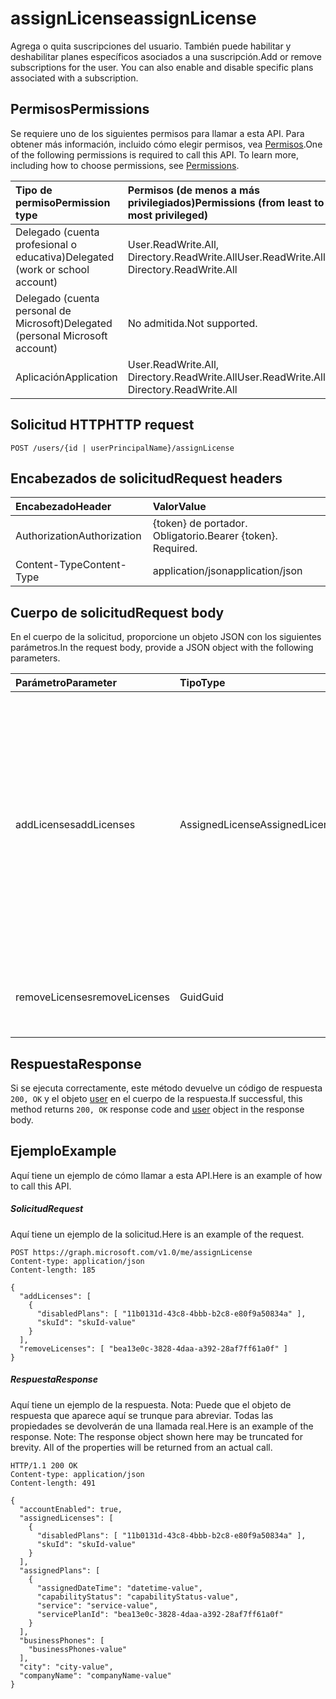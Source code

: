 # <a name="assignlicense"></a><span data-ttu-id="d7f00-101">assignLicense</span><span class="sxs-lookup"><span data-stu-id="d7f00-101">assignLicense</span></span>
<span data-ttu-id="d7f00-p101">Agrega o quita suscripciones del usuario. También puede habilitar y deshabilitar planes específicos asociados a una suscripción.</span><span class="sxs-lookup"><span data-stu-id="d7f00-p101">Add or remove subscriptions for the user. You can also enable and disable specific plans associated with a subscription.</span></span>

## <a name="permissions"></a><span data-ttu-id="d7f00-104">Permisos</span><span class="sxs-lookup"><span data-stu-id="d7f00-104">Permissions</span></span>
<span data-ttu-id="d7f00-p102">Se requiere uno de los siguientes permisos para llamar a esta API. Para obtener más información, incluido cómo elegir permisos, vea [Permisos](../../../concepts/permissions_reference.md).</span><span class="sxs-lookup"><span data-stu-id="d7f00-p102">One of the following permissions is required to call this API. To learn more, including how to choose permissions, see [Permissions](../../../concepts/permissions_reference.md).</span></span>

|<span data-ttu-id="d7f00-107">Tipo de permiso</span><span class="sxs-lookup"><span data-stu-id="d7f00-107">Permission type</span></span>      | <span data-ttu-id="d7f00-108">Permisos (de menos a más privilegiados)</span><span class="sxs-lookup"><span data-stu-id="d7f00-108">Permissions (from least to most privileged)</span></span>              | 
|:--------------------|:---------------------------------------------------------| 
|<span data-ttu-id="d7f00-109">Delegado (cuenta profesional o educativa)</span><span class="sxs-lookup"><span data-stu-id="d7f00-109">Delegated (work or school account)</span></span> | <span data-ttu-id="d7f00-110">User.ReadWrite.All, Directory.ReadWrite.All</span><span class="sxs-lookup"><span data-stu-id="d7f00-110">User.ReadWrite.All, Directory.ReadWrite.All</span></span>    | 
|<span data-ttu-id="d7f00-111">Delegado (cuenta personal de Microsoft)</span><span class="sxs-lookup"><span data-stu-id="d7f00-111">Delegated (personal Microsoft account)</span></span> | <span data-ttu-id="d7f00-112">No admitida.</span><span class="sxs-lookup"><span data-stu-id="d7f00-112">Not supported.</span></span>    | 
|<span data-ttu-id="d7f00-113">Aplicación</span><span class="sxs-lookup"><span data-stu-id="d7f00-113">Application</span></span> | <span data-ttu-id="d7f00-114">User.ReadWrite.All, Directory.ReadWrite.All</span><span class="sxs-lookup"><span data-stu-id="d7f00-114">User.ReadWrite.All, Directory.ReadWrite.All</span></span> | 

## <a name="http-request"></a><span data-ttu-id="d7f00-115">Solicitud HTTP</span><span class="sxs-lookup"><span data-stu-id="d7f00-115">HTTP request</span></span>
<!-- { "blockType": "ignored" } -->
```http
POST /users/{id | userPrincipalName}/assignLicense
```
## <a name="request-headers"></a><span data-ttu-id="d7f00-116">Encabezados de solicitud</span><span class="sxs-lookup"><span data-stu-id="d7f00-116">Request headers</span></span>
| <span data-ttu-id="d7f00-117">Encabezado</span><span class="sxs-lookup"><span data-stu-id="d7f00-117">Header</span></span>       | <span data-ttu-id="d7f00-118">Valor</span><span class="sxs-lookup"><span data-stu-id="d7f00-118">Value</span></span> |
|:---------------|:--------|
| <span data-ttu-id="d7f00-119">Authorization</span><span class="sxs-lookup"><span data-stu-id="d7f00-119">Authorization</span></span>  | <span data-ttu-id="d7f00-p103">{token} de portador. Obligatorio.</span><span class="sxs-lookup"><span data-stu-id="d7f00-p103">Bearer {token}. Required.</span></span>  |
| <span data-ttu-id="d7f00-122">Content-Type</span><span class="sxs-lookup"><span data-stu-id="d7f00-122">Content-Type</span></span>  | <span data-ttu-id="d7f00-123">application/json</span><span class="sxs-lookup"><span data-stu-id="d7f00-123">application/json</span></span>  |

## <a name="request-body"></a><span data-ttu-id="d7f00-124">Cuerpo de solicitud</span><span class="sxs-lookup"><span data-stu-id="d7f00-124">Request body</span></span>
<span data-ttu-id="d7f00-125">En el cuerpo de la solicitud, proporcione un objeto JSON con los siguientes parámetros.</span><span class="sxs-lookup"><span data-stu-id="d7f00-125">In the request body, provide a JSON object with the following parameters.</span></span>

| <span data-ttu-id="d7f00-126">Parámetro</span><span class="sxs-lookup"><span data-stu-id="d7f00-126">Parameter</span></span>    | <span data-ttu-id="d7f00-127">Tipo</span><span class="sxs-lookup"><span data-stu-id="d7f00-127">Type</span></span>   |<span data-ttu-id="d7f00-128">Descripción</span><span class="sxs-lookup"><span data-stu-id="d7f00-128">Description</span></span>|
|:---------------|:--------|:----------|
|<span data-ttu-id="d7f00-129">addLicenses</span><span class="sxs-lookup"><span data-stu-id="d7f00-129">addLicenses</span></span>|<span data-ttu-id="d7f00-130">AssignedLicense</span><span class="sxs-lookup"><span data-stu-id="d7f00-130">AssignedLicense</span></span>|<span data-ttu-id="d7f00-p104">Colección de objetos [assignedLicense](../resources/assignedlicense.md) que especifican las licencias que se van a agregar. Puede deshabilitar planes asociados a una licencia estableciendo la propiedad **disabledPlans** en un objeto [assignedLicense](../resources/assignedlicense.md).</span><span class="sxs-lookup"><span data-stu-id="d7f00-p104">A collection of [assignedLicense](../resources/assignedlicense.md) objects that specify the licenses to add. You can disable plans associated with a license by setting the **disabledPlans** property on an [assignedLicense](../resources/assignedlicense.md) object.</span></span>|
|<span data-ttu-id="d7f00-133">removeLicenses</span><span class="sxs-lookup"><span data-stu-id="d7f00-133">removeLicenses</span></span>|<span data-ttu-id="d7f00-134">Guid</span><span class="sxs-lookup"><span data-stu-id="d7f00-134">Guid</span></span>|<span data-ttu-id="d7f00-135">Colección de GUID que identifican las licencias que se van a quitar.</span><span class="sxs-lookup"><span data-stu-id="d7f00-135">A collection of GUIDs that identify the licenses to remove.</span></span>|

## <a name="response"></a><span data-ttu-id="d7f00-136">Respuesta</span><span class="sxs-lookup"><span data-stu-id="d7f00-136">Response</span></span>

<span data-ttu-id="d7f00-137">Si se ejecuta correctamente, este método devuelve un código de respuesta `200, OK` y el objeto [user](../resources/user.md) en el cuerpo de la respuesta.</span><span class="sxs-lookup"><span data-stu-id="d7f00-137">If successful, this method returns `200, OK` response code and [user](../resources/user.md) object in the response body.</span></span>

## <a name="example"></a><span data-ttu-id="d7f00-138">Ejemplo</span><span class="sxs-lookup"><span data-stu-id="d7f00-138">Example</span></span>
<span data-ttu-id="d7f00-139">Aquí tiene un ejemplo de cómo llamar a esta API.</span><span class="sxs-lookup"><span data-stu-id="d7f00-139">Here is an example of how to call this API.</span></span>
##### <a name="request"></a><span data-ttu-id="d7f00-140">Solicitud</span><span class="sxs-lookup"><span data-stu-id="d7f00-140">Request</span></span>
<span data-ttu-id="d7f00-141">Aquí tiene un ejemplo de la solicitud.</span><span class="sxs-lookup"><span data-stu-id="d7f00-141">Here is an example of the request.</span></span>
<!-- {
  "blockType": "request",
  "name": "user_assignlicense"
}-->
```http
POST https://graph.microsoft.com/v1.0/me/assignLicense
Content-type: application/json
Content-length: 185

{
  "addLicenses": [
    {
      "disabledPlans": [ "11b0131d-43c8-4bbb-b2c8-e80f9a50834a" ],
      "skuId": "skuId-value"
    }
  ],
  "removeLicenses": [ "bea13e0c-3828-4daa-a392-28af7ff61a0f" ]
}
```

##### <a name="response"></a><span data-ttu-id="d7f00-142">Respuesta</span><span class="sxs-lookup"><span data-stu-id="d7f00-142">Response</span></span>
<span data-ttu-id="d7f00-p105">Aquí tiene un ejemplo de la respuesta. Nota: Puede que el objeto de respuesta que aparece aquí se trunque para abreviar. Todas las propiedades se devolverán de una llamada real.</span><span class="sxs-lookup"><span data-stu-id="d7f00-p105">Here is an example of the response. Note: The response object shown here may be truncated for brevity. All of the properties will be returned from an actual call.</span></span>
<!-- {
  "blockType": "response",
  "truncated": true,
  "@odata.type": "microsoft.graph.user"
} -->
```http
HTTP/1.1 200 OK
Content-type: application/json
Content-length: 491

{
  "accountEnabled": true,
  "assignedLicenses": [
    {
      "disabledPlans": [ "11b0131d-43c8-4bbb-b2c8-e80f9a50834a" ],
      "skuId": "skuId-value"
    }
  ],
  "assignedPlans": [
    {
      "assignedDateTime": "datetime-value",
      "capabilityStatus": "capabilityStatus-value",
      "service": "service-value",
      "servicePlanId": "bea13e0c-3828-4daa-a392-28af7ff61a0f"
    }
  ],
  "businessPhones": [
    "businessPhones-value"
  ],
  "city": "city-value",
  "companyName": "companyName-value"
}
```

<!-- uuid: 8fcb5dbc-d5aa-4681-8e31-b001d5168d79
2015-10-25 14:57:30 UTC -->
<!-- {
  "type": "#page.annotation",
  "description": "user: assignLicense",
  "keywords": "",
  "section": "documentation",
  "tocPath": ""
}-->
